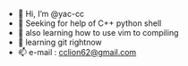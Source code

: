 - 👋 Hi, I’m @yac-cc
- 👀 Seeking for help of C++ python shell 
- 🌱 also learning how to use vim to compiling
- 💞️ learning git rightnow
- 📫 e-mail : cclion62@gmail.com

<!---
yac-cc/yac-cc is a ✨ special ✨ repository because its `README.md` (this file) appears on your GitHub profile.
You can click the Preview link to take a look at your changes.
--->
